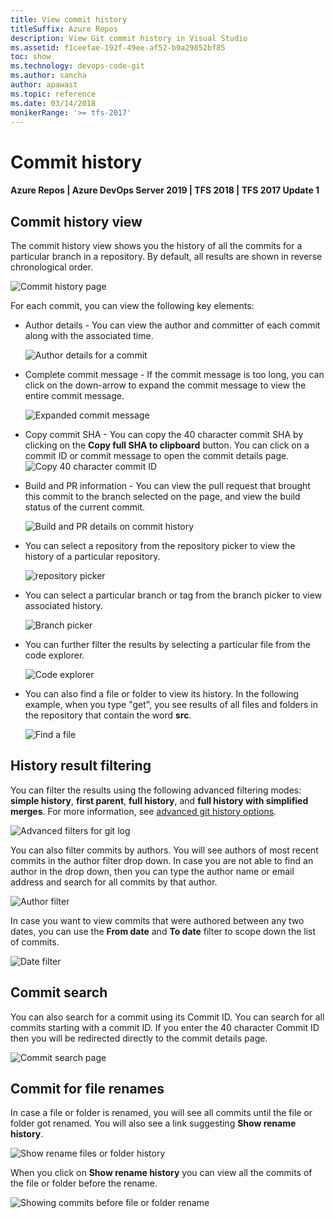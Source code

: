 ```yaml
---
title: View commit history
titleSuffix: Azure Repos
description: View Git commit history in Visual Studio
ms.assetid: f1ceefae-192f-49ee-af52-b9a29852bf85
toc: show
ms.technology: devops-code-git 
ms.author: sancha
author: apawast
ms.topic: reference
ms.date: 03/14/2018
monikerRange: '>= tfs-2017'
---
```


# Commit history

#### Azure Repos | Azure DevOps Server 2019 | TFS 2018 | TFS 2017 Update 1

## Commit history view

The commit history view shows you the history of all the commits for a particular branch in a repository. By default, all results are shown in reverse chronological order.

![Commit history page](media/commit-history/1-CommitHistory.png)

For each commit, you can view the following key elements:

- Author details - You can view the author and committer of each commit along with the associated time.

  ![Author details for a commit](media/commit-history/2-AuthorDetails.png)

- Complete commit message - If the commit message is too long, you can click on the down-arrow to expand the commit message to view the entire commit message.

  ![Expanded commit message](media/commit-history/3-CommitMessage.png)

- Copy commit SHA - You can copy the 40 character commit SHA by clicking on the **Copy full SHA to clipboard** button. You can click on a commit ID or commit message to open the commit details page.
  ![Copy 40 character commit ID](media/commit-history/4-CopyCommitSHA.png)
- Build and PR information - You can view the pull request that brought this commit to the branch selected on the page, and view the build status of the current commit.

  ![Build and PR details on commit history](media/commit-history/5-BuildandPRInfo.png)

- You can select a repository from the repository picker to view the history of a particular repository.

  ![repository picker](media/commit-history/6-RepoPicker.png)

- You can select a particular branch or tag from the branch picker to view associated history.

  ![Branch picker](media/commit-history/7-BranchPicker.png)

- You can further filter the results by selecting a particular file from the code explorer.

  ![Code explorer](media/commit-history/8-CodeExplorer.png)

- You can also find a file or folder to view its history. In the following example, when you type "get", you see results of all files and folders in the repository that contain the word **src**.

  ![Find a file](media/commit-history/9-FindaFile.png)

## History result filtering

You can filter the results using the following advanced filtering modes: **simple history**, **first parent**, **full history**, and **full history with simplified merges**. For more information, see [advanced git history options](https://git-scm.com/book/en/v2/Git-Basics-Viewing-the-Commit-History).

![Advanced filters for git log](media/commit-history/10-AdvancedFilter.png)

You can also filter commits by authors. You will see authors of most recent commits in the author filter drop down. In case you are not able to find an author in the drop down, then you can type the author name or email address and search for all commits by that author.

![Author filter](media/commit-history/11-AuthorFilter.png)

In case you want to view commits that were authored between any two dates, you can use the **From date** and **To date** filter to scope down the list of commits.

![Date filter](media/commit-history/12-DateFilter.png)

## Commit search

You can also search for a commit using its Commit ID. You can search for all commits starting with a commit ID. If you enter the 40 character Commit ID then you will be redirected directly to the commit details page.

![Commit search page](media/commit-history/13-SearchCommit.png)

## Commit for file renames

In case a file or folder is renamed, you will see all commits until the file or folder got renamed. You will also see a link suggesting **Show rename history**.

![Show rename files or folder history](media/commit-history/renamefiles.png)

When you click on **Show rename history** you can view all the commits of the file or folder before the rename.

![Showing commits before file or folder rename](media/commit-history/Showrenamefiles.png)
